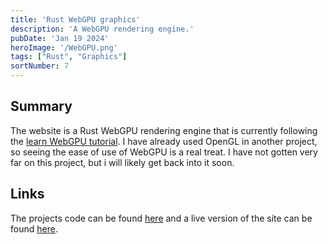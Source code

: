 ```yaml
---
title: 'Rust WebGPU graphics'
description: 'A WebGPU rendering engine.'
pubDate: 'Jan 19 2024'
heroImage: '/WebGPU.png'
tags: ["Rust", "Graphics"]
sortNumber: 7
---
```

## Summary

The website is a Rust WebGPU rendering engine that is currently following the [learn WebGPU tutorial](https://sotrh.github.io/learn-wgpu/).
I have already used OpenGL in another project, so seeing the ease of use of WebGPU is a real treat.
I have not gotten very far on this project, but i will likely get back into it soon.

## Links

The projects code can be found [here](https://github.com/madswolf/rust_wgpu) and a live version of the site can be found [here](https://webgpu.madswolf.dk/).
